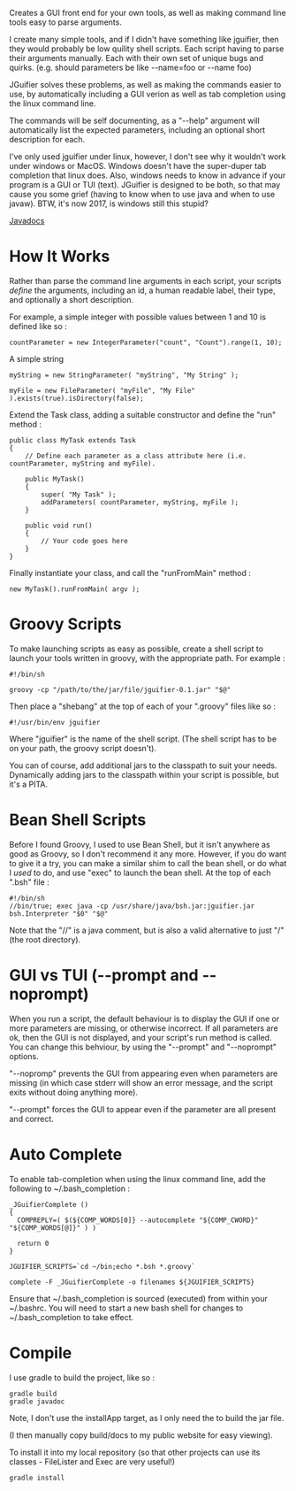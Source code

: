 Creates a GUI front end for your own tools, as well as making command line tools easy to parse arguments.

I create many simple tools, and if I didn't have something like jguifier, then they would probably be
low quility shell scripts. Each script having to parse their arguments manually.
Each with their own set of unique bugs and quirks. (e.g. should parameters be like  --name=foo or --name foo)

JGuifier solves these problems, as well as making the commands easier to use, by automatically including a GUI verion
as well as tab completion using the linux command line.

The commands will be self documenting, as a "--help" argument will automatically list the expected parameters,
including an optional short description for each.

I've only used jguifier under linux, however, I don't see why it wouldn't work under windows or MacOS.
Windows doesn't have the super-duper tab completion that linux does.
Also, windows needs to know in advance if your program is a GUI or TUI (text).
JGuifier is designed to be both, so that may cause you some grief (having to know when to use java and when
to use javaw). BTW, it's now 2017, is windows still this stupid?

[Javadocs](http://nickthecoder.co.uk/public/jguifier/docs/javadoc/)

How It Works
============

Rather than parse the command line arguments in each script, your scripts *define* the arguments, including an id,
a human readable label, their type, and optionally a short description.

For example, a simple integer with possible values between 1 and 10 is defined like so :

    countParameter = new IntegerParameter("count", "Count").range(1, 10);

A simple string

    myString = new StringParameter( "myString", "My String" );

    myFile = new FileParameter( "myFile", "My File" ).exists(true).isDirectory(false);

Extend the Task class, adding a suitable constructor and define the "run" method :

    public class MyTask extends Task
    {
        // Define each parameter as a class attribute here (i.e. countParameter, myString and myFile).
        
        public MyTask()
        {
            super( "My Task" );
            addParameters( countParameter, myString, myFile );
        }
        
        public void run()
        {
            // Your code goes here
        }
    }

Finally instantiate your class, and call the "runFromMain" method :

    new MyTask().runFromMain( argv );


Groovy Scripts
==============

To make launching scripts as easy as possible, create a shell script to launch your tools written in groovy,
with the appropriate path. For example :

    #!/bin/sh

    groovy -cp "/path/to/the/jar/file/jguifier-0.1.jar" "$@"

Then place a "shebang" at the top of each of your ".groovy" files like so :

    #!/usr/bin/env jguifier
    
Where "jguifier" is the name of the shell script. (The shell script has to be on your path, the groovy script doesn't).

You can of course, add additional jars to the classpath to suit your needs.
Dynamically adding jars to the classpath within your script is possible, but it's a PITA.


Bean Shell Scripts
==================

Before I found Groovy, I used to use Bean Shell, but it isn't anywhere as good as Groovy, so I don't recommend it
any more. However, if you do want to give it a try, you can make a similar shim to call the bean shell, or do
what I *used* to do, and use "exec" to launch the bean shell. At the top of each ".bsh" file :

    #!/bin/sh
    //bin/true; exec java -cp /usr/share/java/bsh.jar:jguifier.jar bsh.Interpreter "$0" "$@"

Note that the "//" is a java comment, but is also a valid alternative to just "/" (the root directory).


GUI vs TUI (--prompt and --noprompt)
====================================

When you run a script, the default behaviour is to display the GUI if one or more parameters are missing, or
otherwise incorrect. If all parameters are ok, then the GUI is not displayed, and your script's run method is called.
You can change this behviour, by using the "--prompt" and "--noprompt" options.

"--nopromp" prevents the GUI from appearing even when parameters are missing (in which case stderr will show an
error message, and the script exits without doing anything more).

"--prompt" forces the GUI to appear even if the parameter are all present and correct.


Auto Complete
=============

To enable tab-completion when using the linux command line, add the following to ~/.bash_completion :

    _JGuifierComplete ()
    {
      COMPREPLY=( $(${COMP_WORDS[0]} --autocomplete "${COMP_CWORD}" "${COMP_WORDS[@]}" ) )
    
      return 0
    }

    JGUIFIER_SCRIPTS=`cd ~/bin;echo *.bsh *.groovy`

    complete -F _JGuifierComplete -o filenames ${JGUIFIER_SCRIPTS}

Ensure that ~/.bash_completion is sourced (executed) from within your ~/.bashrc.
You will need to start a new bash shell for changes to ~/.bash_completion to take effect.

Compile
=======

I use gradle to build the project, like so :

    gradle build
    gradle javadoc

Note, I don't use the installApp target, as I only need the to build the jar file.

(I then manually copy build/docs to my public website for easy viewing).

To install it into my local repository (so that other projects can use its classes - FileLister and Exec are very useful!)

    gradle install


